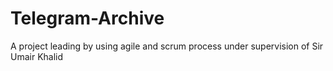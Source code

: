 # Telegram-Archive
A project leading by using agile and scrum process under supervision of Sir Umair Khalid
